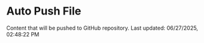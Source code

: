 # Auto Push File

Content that will be pushed to GitHub repository.
Last updated: 06/27/2025, 02:48:22 PM
